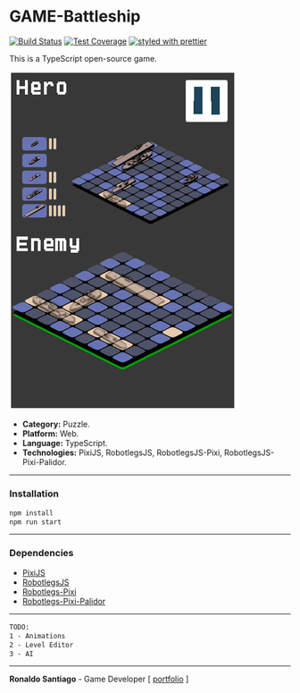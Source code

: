 GAME-Battleship
===


[![Build Status](https://travis-ci.org/RonaldoSetzer/GAME-Battleship.svg?branch=master)](https://travis-ci.org/RonaldoSetzer/GAME-Battleship)
[![Test Coverage](https://codeclimate.com/github/RonaldoSetzer/GAME-Battleship/badges/coverage.svg)](https://codeclimate.com/github/RonaldoSetzer/GAME-Battleship/coverage)
[![styled with prettier](https://img.shields.io/badge/styled_with-prettier-ff69b4.svg)](https://github.com/prettier/prettier)

This is a TypeScript open-source game.

![battleship_ss_01](media/battleship_ss_01.png)

+ **Category:** Puzzle.
+ **Platform:** Web.
+ **Language:** TypeScript.
+ **Technologies:** PixiJS, RobotlegsJS, RobotlegsJS-Pixi, RobotlegsJS-Pixi-Palidor.


* * *

### Installation

```
npm install
npm run start
```

* * *

### Dependencies

+ [PixiJS](http://www.pixijs.com/)
+ [RobotlegsJS](https://github.com/RobotlegsJS/RobotlegsJS)
+ [Robotlegs-Pixi](https://github.com/RobotlegsJS/RobotlegsJS-Pixi)
+ [Robotlegs-Pixi-Palidor](https://github.com/RobotlegsJS/RobotlegsJS-Pixi-Palidor)

* * *

```
TODO:
1 - Animations
2 - Level Editor
3 - AI
```

* * *

**Ronaldo Santiago**  - Game Developer [ [portfolio](https://ronaldosetzer.github.io/portfolio/) ]